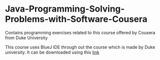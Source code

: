 # Java-Programming-Solving-Problems-with-Software-Cousera
Contains programming exercises related to this course offered by Cousera from Duke University

This course uses BlueJ IDE through out the course which is made by Duke university. 
It can be downloaded using this [link](https://www.dukelearntoprogram.com//downloads/bluej.php?course=2)
